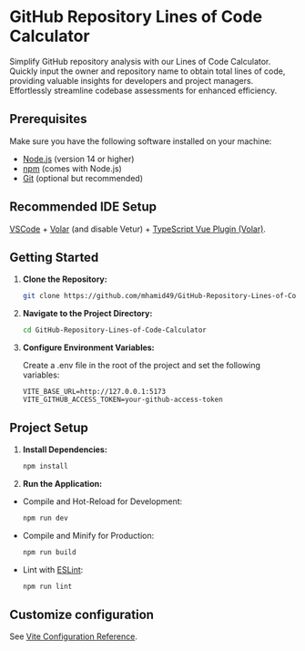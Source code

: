# GitHub Repository Lines of Code Calculator

Simplify GitHub repository analysis with our Lines of Code Calculator. Quickly input the owner and repository name to obtain total lines of code, providing valuable insights for developers and project managers. Effortlessly streamline codebase assessments for enhanced efficiency.

## Prerequisites

Make sure you have the following software installed on your machine:

- [Node.js](https://nodejs.org/) (version 14 or higher)
- [npm](https://www.npmjs.com/) (comes with Node.js)
- [Git](https://git-scm.com/) (optional but recommended)

## Recommended IDE Setup

[VSCode](https://code.visualstudio.com/) + [Volar](https://marketplace.visualstudio.com/items?itemName=Vue.volar) (and disable Vetur) + [TypeScript Vue Plugin (Volar)](https://marketplace.visualstudio.com/items?itemName=Vue.vscode-typescript-vue-plugin).

## Getting Started

1. **Clone the Repository:**

   ```sh
   git clone https://github.com/mhamid49/GitHub-Repository-Lines-of-Code-Calculator.git
   ```

2. **Navigate to the Project Directory:**

   ```sh
   cd GitHub-Repository-Lines-of-Code-Calculator
   ```

3. **Configure Environment Variables:**

   Create a .env file in the root of the project and set the following variables:

   ```env
   VITE_BASE_URL=http://127.0.0.1:5173
   VITE_GITHUB_ACCESS_TOKEN=your-github-access-token
   ```

## Project Setup

1. **Install Dependencies:**

   ```sh
   npm install
   ```

2. **Run the Application:**

- Compile and Hot-Reload for Development:

  ```sh
  npm run dev
  ```

- Compile and Minify for Production:

  ```sh
  npm run build
  ```

- Lint with [ESLint](https://eslint.org/):

  ```sh
  npm run lint
  ```

## Customize configuration

See [Vite Configuration Reference](https://vitejs.dev/config/).
